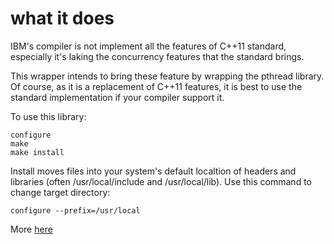 # what it does

IBM's compiler is not implement all the features of C++11 standard, especially it's laking the concurrency features that the standard brings.

This wrapper intends to bring these feature by wrapping the pthread library.  Of course, as it is a replacement of C++11 features, it is best to use the standard implementation if your compiler support it.

To use this library:
```
configure
make
make install
```

Install moves files into your system's default localtion of headers and libraries (often /usr/local/include and /usr/local/lib). Use this command to change target directory:
```
configure --prefix=/usr/local
```

More [here](https://github.com/HerbertKoelman/cpp-pthread/wiki)